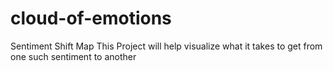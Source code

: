 # cloud-of-emotions
Sentiment Shift Map
This Project will help visualize what it takes to get from one such sentiment to another
